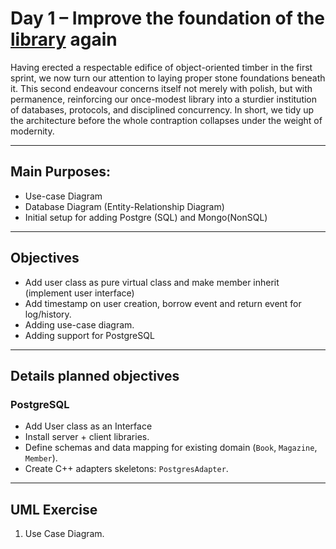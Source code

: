# Day 1 – Improve the foundation of the [library](../../../Main%20Example/Library/) again

Having erected a respectable edifice of object-oriented timber in the first sprint, we now turn our attention to laying proper stone foundations beneath it. This second endeavour concerns itself not merely with polish, but with permanence, reinforcing our once-modest library into a sturdier institution of databases, protocols, and disciplined concurrency. In short, we tidy up the architecture before the whole contraption collapses under the weight of modernity.

---

## Main Purposes:
- Use-case Diagram
- Database Diagram (Entity-Relationship Diagram)
- Initial setup for adding Postgre (SQL) and Mongo(NonSQL)

---

## Objectives
- Add user class as pure virtual class and make member inherit (implement user interface)
- Add timestamp on user creation, borrow event and return event for log/history.
- Adding use-case diagram.
- Adding support for PostgreSQL

---

## Details planned objectives

### PostgreSQL
- Add User class as an Interface
- Install server + client libraries.
- Define schemas and data mapping for existing domain (`Book`, `Magazine`, `Member`).
- Create C++ adapters skeletons: `PostgresAdapter`.

---

## UML Exercise
1. Use Case Diagram.